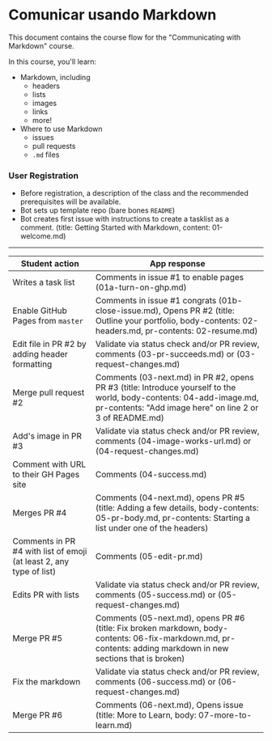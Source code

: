# Comunicar usando Markdown

This document contains the course flow for the "Communicating with Markdown" course.

In this course, you'll learn:
- Markdown, including
  - headers
  - lists
  - images
  - links
  - more!
- Where to use Markdown
  - issues
  - pull requests
  - `.md` files

### User Registration
- Before registration, a description of the class and the recommended prerequisites will be available.
- Bot sets up template repo (bare bones `README`)
- Bot creates first issue with instructions to create a tasklist as a comment. (title: Getting Started with Markdown, content: 01-welcome.md)


----
| Student action | App response |
| -------------- | ------------ |
| Writes a task list | Comments in issue #1 to enable pages (01a-turn-on-ghp.md) |
| Enable GitHub Pages from `master` | Comments in issue #1 congrats (01b-close-issue.md), Opens PR #2 (title: Outline your portfolio, body-contents: 02-headers.md, pr-contents: 02-resume.md) |
| Edit file in PR #2 by adding header formatting | Validate via status check and/or PR review, comments (03-pr-succeeds.md) or (03-request-changes.md) |
| Merge pull request #2 | Comments (03-next.md) in PR #2, opens PR #3 (title: Introduce yourself to the world, body-contents: 04-add-image.md, pr-contents: "Add image here" on line 2 or 3 of README.md) |
| Add's image in PR #3 | Validate via status check and/or PR review, comments (04-image-works-url.md) or (04-request-changes.md) |
| Comment with URL to their GH Pages site | Comments (04-success.md) |
| Merges PR #4 | Comments (04-next.md), opens PR #5 (title: Adding a few details, body-contents: 05-pr-body.md, pr-contents: Starting a list under one of the headers) |
| Comments in PR #4 with list of emoji (at least 2, any type of list) | Comments (05-edit-pr.md) |
| Edits PR with lists | Validate via status check and/or PR review, comments (05-success.md) or (05-request-changes.md) |
| Merge PR #5 | Comments (05-next.md), opens PR #6 (title: Fix broken markdown, body-contents: 06-fix-markdown.md, pr-contents: adding markdown in new sections that is broken) |
| Fix the markdown | Validate via status check and/or PR review, comments (06-success.md) or (06-request-changes.md) |
| Merge PR #6 | Comments (06-next.md), Opens issue (title: More to Learn, body: 07-more-to-learn.md) |

